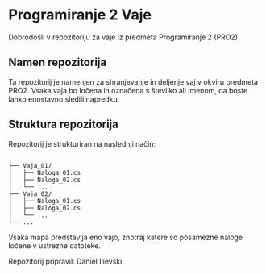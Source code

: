 # Programiranje 2 Vaje
Dobrodošli v repozitoriju za vaje iz predmeta Programiranje 2 (PRO2).

## Namen repozitorija
Ta repozitorij je namenjen za shranjevanje in deljenje vaj v okviru predmeta PRO2. 
Vsaka vaja bo ločena in označena s številko ali imenom, da boste lahko enostavno sledili napredku.

## Struktura repozitorija
Repozitorij je strukturiran na naslednji način:
```
.
├── Vaja_01/
│   ├── Naloga_01.cs
│   ├── Naloga_02.cs
│   └── ...
├── Vaja_02/
│   ├── Naloga_01.cs
│   ├── Naloga_02.cs
│   └── ...
└── ...
```

Vsaka mapa predstavlja eno vajo, znotraj katere so posamezne naloge ločene v ustrezne datoteke.

Repozitorij pripravil: Daniel Ilievski.
